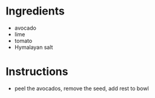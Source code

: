 # Ingredients
- avocado
- lime
- tomato
- Hymalayan salt
# Instructions
- peel the avocados, remove the seed, add rest to bowl

